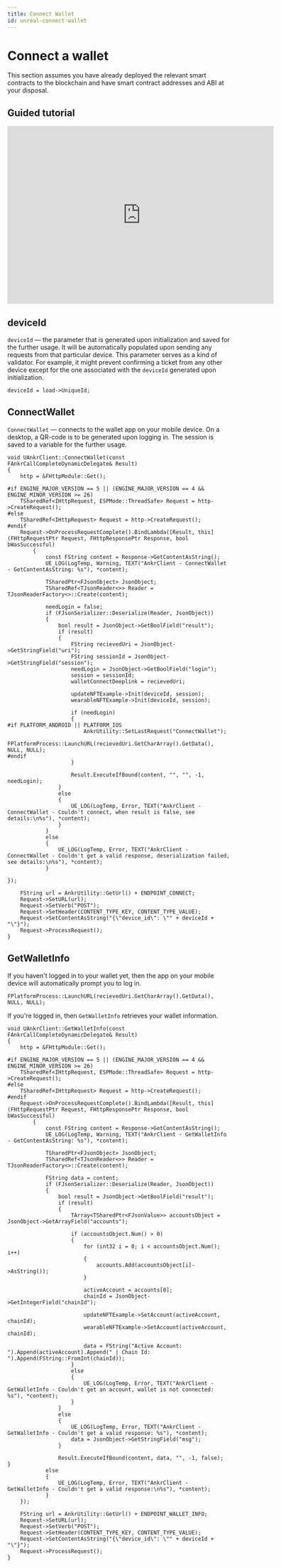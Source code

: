 ```yaml
---
title: Connect Wallet
id: unreal-connect-wallet
---
```


# Connect a wallet

This section assumes you have already deployed the relevant smart contracts to the blockchain and have smart contract addresses and ABI at your disposal.

## Guided tutorial

<iframe width="600" height="400" src="https://www.youtube.com/embed/O8FAOFPvDUs" title="YouTube video player" frameborder="0" allow="accelerometer; autoplay; clipboard-write; encrypted-media; gyroscope; picture-in-picture" allowfullscreen></iframe>

## deviceId

`deviceId` — the parameter that is generated upon initialization and saved for the further usage. It will be automatically populated upon sending any requests from that particular device. This parameter serves as a kind of validator. For example, it might prevent confirming a ticket from any other device except for the one associated with the `deviceId` generated upon initialization.

```
deviceId = load->UniqueId;
```

## ConnectWallet

`ConnectWallet` — connects to the wallet app on your mobile device. On a desktop, a QR-code is to be generated upon logging in. The session is saved to a variable for the further usage.

```
void UAnkrClient::ConnectWallet(const FAnkrCallCompleteDynamicDelegate& Result)
{
	http = &FHttpModule::Get();

#if ENGINE_MAJOR_VERSION == 5 || (ENGINE_MAJOR_VERSION == 4 && ENGINE_MINOR_VERSION >= 26)
	TSharedRef<IHttpRequest, ESPMode::ThreadSafe> Request = http->CreateRequest();
#else
	TSharedRef<IHttpRequest> Request = http->CreateRequest();
#endif
	Request->OnProcessRequestComplete().BindLambda([Result, this](FHttpRequestPtr Request, FHttpResponsePtr Response, bool bWasSuccessful)
		{
			const FString content = Response->GetContentAsString();
			UE_LOG(LogTemp, Warning, TEXT("AnkrClient - ConnectWallet - GetContentAsString: %s"), *content);

			TSharedPtr<FJsonObject> JsonObject;
			TSharedRef<TJsonReader<>> Reader = TJsonReaderFactory<>::Create(content);

			needLogin = false;
			if (FJsonSerializer::Deserialize(Reader, JsonObject))
			{
				bool result = JsonObject->GetBoolField("result");
				if (result)
				{
					FString recievedUri = JsonObject->GetStringField("uri");
					FString sessionId = JsonObject->GetStringField("session");
					needLogin = JsonObject->GetBoolField("login");
					session = sessionId;
					walletConnectDeeplink = recievedUri;

					updateNFTExample->Init(deviceId, session);
					wearableNFTExample->Init(deviceId, session);

					if (needLogin)
					{
#if PLATFORM_ANDROID || PLATFORM_IOS
						AnkrUtility::SetLastRequest("ConnectWallet");
						FPlatformProcess::LaunchURL(recievedUri.GetCharArray().GetData(), NULL, NULL);
#endif
					}

					Result.ExecuteIfBound(content, "", "", -1, needLogin);
				}
				else
				{
					UE_LOG(LogTemp, Error, TEXT("AnkrClient - ConnectWallet - Couldn't connect, when result is false, see details:\n%s"), *content);
				}
			}
			else
			{
				UE_LOG(LogTemp, Error, TEXT("AnkrClient - ConnectWallet - Couldn't get a valid response, deserialization failed, see details:\n%s"), *content);
			}

});

	FString url = AnkrUtility::GetUrl() + ENDPOINT_CONNECT;
	Request->SetURL(url);
	Request->SetVerb("POST");
	Request->SetHeader(CONTENT_TYPE_KEY, CONTENT_TYPE_VALUE);
	Request->SetContentAsString("{\"device_id\": \"" + deviceId + "\"}");
	Request->ProcessRequest();
}
```

## GetWalletInfo

If you haven't logged in to your wallet yet, then the app on your mobile device will automatically prompt you to log in.

```
FPlatformProcess::LaunchURL(recievedUri.GetCharArray().GetData(), NULL, NULL);
```

If you're logged in, then  `GetWalletInfo` retrieves your wallet information.

```
void UAnkrClient::GetWalletInfo(const FAnkrCallCompleteDynamicDelegate& Result)
{
	http = &FHttpModule::Get();

#if ENGINE_MAJOR_VERSION == 5 || (ENGINE_MAJOR_VERSION == 4 && ENGINE_MINOR_VERSION >= 26)
	TSharedRef<IHttpRequest, ESPMode::ThreadSafe> Request = http->CreateRequest();
#else
	TSharedRef<IHttpRequest> Request = http->CreateRequest();
#endif
	Request->OnProcessRequestComplete().BindLambda([Result, this](FHttpRequestPtr Request, FHttpResponsePtr Response, bool bWasSuccessful)
		{
			const FString content = Response->GetContentAsString();
			UE_LOG(LogTemp, Warning, TEXT("AnkrClient - GetWalletInfo - GetContentAsString: %s"), *content);

			TSharedPtr<FJsonObject> JsonObject;
			TSharedRef<TJsonReader<>> Reader = TJsonReaderFactory<>::Create(content);

			FString data = content;
			if (FJsonSerializer::Deserialize(Reader, JsonObject))
			{
				bool result = JsonObject->GetBoolField("result");
				if (result)
				{
					TArray<TSharedPtr<FJsonValue>> accountsObject = JsonObject->GetArrayField("accounts");

					if (accountsObject.Num() > 0)
					{
						for (int32 i = 0; i < accountsObject.Num(); i++)
						{
							accounts.Add(accountsObject[i]->AsString());
						}

						activeAccount = accounts[0];
						chainId = JsonObject->GetIntegerField("chainId");

						updateNFTExample->SetAccount(activeAccount, chainId);
						wearableNFTExample->SetAccount(activeAccount, chainId);

						data = FString("Active Account: ").Append(activeAccount).Append(" | Chain Id: ").Append(FString::FromInt(chainId));
					}
					else
					{
						UE_LOG(LogTemp, Error, TEXT("AnkrClient - GetWalletInfo - Couldn't get an account, wallet is not connected: %s"), *content);
					}
				}
				else
				{
					UE_LOG(LogTemp, Error, TEXT("AnkrClient - GetWalletInfo - Couldn't get a valid response: %s"), *content);
					data = JsonObject->GetStringField("msg");
				}

				Result.ExecuteIfBound(content, data, "", -1, false);
}
			else
			{
				UE_LOG(LogTemp, Error, TEXT("AnkrClient - GetWalletInfo - Couldn't get a valid response:\n%s"), *content);
			}
	});

	FString url = AnkrUtility::GetUrl() + ENDPOINT_WALLET_INFO;
	Request->SetURL(url);
	Request->SetVerb("POST");
	Request->SetHeader(CONTENT_TYPE_KEY, CONTENT_TYPE_VALUE);
	Request->SetContentAsString("{\"device_id\": \"" + deviceId + "\"}");
	Request->ProcessRequest();
}
```